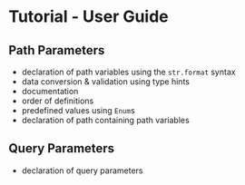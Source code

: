 # Tutorial - User Guide
## Path Parameters
- declaration of path variables using the `str.format` syntax
- data conversion & validation using type hints
- documentation
- order of definitions
- predefined values using `Enum`s
- declaration of path containing path variables
## Query Parameters
- declaration of query parameters
